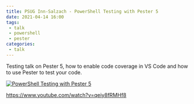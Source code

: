 ```yaml
---
title: PSUG Inn-Salzach - PowerShell Testing with Pester 5
date: 2021-04-14 16:00
tags: 
 - talk
 - powershell
 - pester
categories:
 - talk
---
```


Testing talk on Pester 5, how to enable code coverage in VS Code and how to use Pester to test your code.

<!-- more -->

[![PowerShell Testing with Pester 5](http://img.youtube.com/vi/qeiy8fRMHf8/0.jpg)](https://www.youtube.com/watch?v=qeiy8fRMHf8 "PowerShell Testing with Pester 5")

<https://www.youtube.com/watch?v=qeiy8fRMHf8>